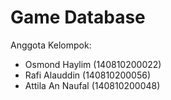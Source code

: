 # Game Database

Anggota Kelompok:
* Osmond Haylim (140810200022)
* Rafi Alauddin (140810200056)
* Attila An Naufal (140810200048)